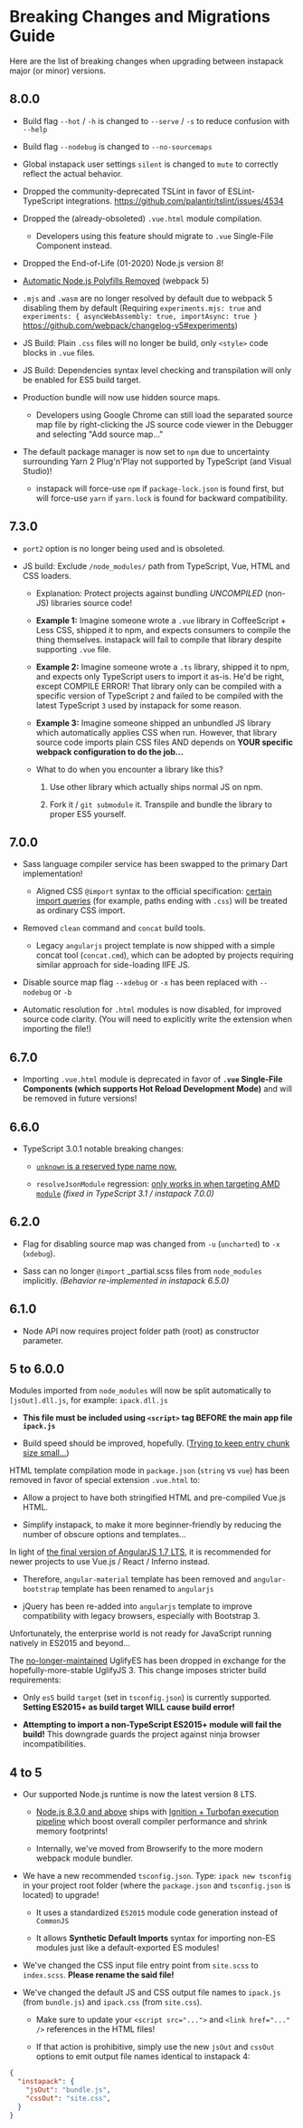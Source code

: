 # Breaking Changes and Migrations Guide

Here are the list of breaking changes when upgrading between instapack major (or minor) versions.

## 8.0.0

- Build flag `--hot` / `-h` is changed to `--serve` / `-s` to reduce confusion with `--help`

- Build flag `--nodebug` is changed to `--no-sourcemaps`

- Global instapack user settings `silent` is changed to `mute` to correctly reflect the actual behavior.

- Dropped the community-deprecated TSLint in favor of ESLint-TypeScript integrations. https://github.com/palantir/tslint/issues/4534

- Dropped the (already-obsoleted) `.vue.html` module compilation. 

  - Developers using this feature should migrate to `.vue` Single-File Component instead.

- Dropped the End-of-Life (01-2020) Node.js version 8!

- [Automatic Node.js Polyfills Removed](https://github.com/webpack/node-libs-browser) (webpack 5)

- `.mjs` and `.wasm` are no longer resolved by default due to webpack 5 disabling them by default (Requiring `experiments.mjs: true` and `experiments: { asyncWebAssembly: true, importAsync: true }` https://github.com/webpack/changelog-v5#experiments)

- JS Build: Plain `.css` files will no longer be build, only `<style>` code blocks in `.vue` files.

- JS Build: Dependencies syntax level checking and transpilation will only be enabled for ES5 build target.

- Production bundle will now use hidden source maps. 

  - Developers using Google Chrome can still load the separated source map file by right-clicking the JS source code viewer in the Debugger and selecting "Add source map..."

- The default package manager is now set to `npm` due to uncertainty surrounding Yarn 2 Plug'n'Play not supported by TypeScript (and Visual Studio)!

  - instapack will force-use `npm` if `package-lock.json` is found first, but will force-use `yarn` if `yarn.lock` is found for backward compatibility.

## 7.3.0

- `port2` option is no longer being used and is obsoleted.

- JS build: Exclude `/node_modules/` path from TypeScript, Vue, HTML and CSS loaders. 

  - Explanation: Protect projects against bundling *UNCOMPILED* (non-JS) libraries source code!

  - **Example 1:** Imagine someone wrote a `.vue` library in CoffeeScript + Less CSS, shipped it to npm, and expects consumers to compile the thing themselves. instapack will fail to compile that library despite supporting `.vue` file.

  - **Example 2:** Imagine someone wrote a `.ts` library, shipped it to npm, and expects only TypeScript users to import it as-is. He'd be right, except COMPILE ERROR! That library only can be compiled with a specific version of TypeScript `2` and failed to be compiled with the latest TypeScript `3` used by instapack for some reason.

  - **Example 3:** Imagine someone shipped an unbundled JS library which automatically applies CSS when run. However, that library source code imports plain CSS files AND depends on **YOUR specific webpack configuration to do the job...**

  - What to do when you encounter a library like this?
  
    1. Use other library which actually ships normal JS on npm.

    2. Fork it / `git submodule` it. Transpile and bundle the library to proper ES5 yourself.

## 7.0.0

- Sass language compiler service has been swapped to the primary Dart implementation!

  - Aligned CSS `@import` syntax to the official specification: [certain import queries](https://github.com/sass/language/blob/master/accepted/css-imports.md) (for example, paths ending with `.css`) will be treated as ordinary CSS import.

- Removed `clean` command and `concat` build tools.

  - Legacy `angularjs` project template is now shipped with a simple concat tool (`concat.cmd`), which can be adopted by projects requiring similar approach for side-loading IIFE JS.

- Disable source map flag `--xdebug` or `-x` has been replaced with `--nodebug` or `-b`

- Automatic resolution for `.html` modules is now disabled, for improved source code clarity. (You will need to explicitly write the extension when importing the file!)

## 6.7.0

- Importing `.vue.html` module is deprecated in favor of **`.vue` Single-File Components (which supports Hot Reload Development Mode)** and will be removed in future versions!

## 6.6.0

- TypeScript 3.0.1 notable breaking changes: 

  - [`unknown` is a reserved type name now.](https://blogs.msdn.microsoft.com/typescript/2018/07/30/announcing-typescript-3-0/#unknown-is-a-reserved-type-name)

  - `resolveJsonModule` regression: [only works in when targeting AMD `module`](https://github.com/Microsoft/TypeScript/issues/25755) *(fixed in TypeScript 3.1 / instapack 7.0.0)*

## 6.2.0

- Flag for disabling source map was changed from `-u` (`uncharted`) to `-x` (`xdebug`).

- Sass can no longer `@import` _partial.scss files from `node_modules` implicitly. *(Behavior re-implemented in instapack 6.5.0)*

## 6.1.0

- Node API now requires project folder path (root) as constructor parameter.

## 5 to 6.0.0

Modules imported from `node_modules` will now be split automatically to `[jsOut].dll.js`, for example: `ipack.dll.js`

- **This file must be included using `<script>` tag BEFORE the main app file `ipack.js`**

- Build speed should be improved, hopefully. ([Trying to keep entry chunk size small...](https://webpack.js.org/guides/build-performance/))

HTML template compilation mode in `package.json` (`string` vs `vue`) has been removed in favor of special extension `.vue.html` to:

- Allow a project to have both stringified HTML and pre-compiled Vue.js HTML.

- Simplify instapack, to make it more beginner-friendly by reducing the number of obscure options and templates...

In light of [the final version of AngularJS 1.7 LTS](https://blog.angular.io/stable-angularjs-and-long-term-support-7e077635ee9c), it is recommended for newer projects to use Vue.js / React / Inferno instead.

- Therefore, `angular-material` template has been removed and `angular-bootstrap` template has been renamed to `angularjs`

- jQuery has been re-added into `angularjs` template to improve compatibility with legacy browsers, especially with Bootstrap 3.

Unfortunately, the enterprise world is not ready for JavaScript running natively in ES2015 and beyond...

The [no-longer-maintained](https://github.com/mishoo/UglifyJS2/pull/2897) UglifyES has been dropped in exchange for the hopefully-more-stable UglifyJS 3. This change imposes stricter build requirements:

- Only `es5` build `target` (set in `tsconfig.json`) is currently supported. **Setting ES2015+ as build target WILL cause build error!**

- **Attempting to import a non-TypeScript ES2015+ module will fail the build!** This downgrade guards the project against ninja browser incompatibilities.

## 4 to 5

- Our supported Node.js runtime is now the latest version 8 LTS.

  - [Node.js 8.3.0 and above](https://medium.com/the-node-js-collection/node-js-8-3-0-is-now-available-shipping-with-the-ignition-turbofan-execution-pipeline-aa5875ad3367) ships with [Ignition + Turbofan execution pipeline](https://v8project.blogspot.co.id/2017/05/launching-ignition-and-turbofan.html) which boost overall compiler performance and shrink memory footprints!

  - Internally, we've moved from Browserify to the more modern webpack module bundler.

- We have a new recommended `tsconfig.json`. Type: `ipack new tsconfig` in your project root folder (where the `package.json` and `tsconfig.json` is located) to upgrade!

  - It uses a standardized `ES2015` module code generation instead of `CommonJS`

  - It allows **Synthetic Default Imports** syntax for importing non-ES modules just like a default-exported ES modules!

- We've changed the CSS input file entry point from `site.scss` to `index.scss`. **Please rename the said file!**

- We've changed the default JS and CSS output file names to `ipack.js` (from `bundle.js`) and `ipack.css` (from `site.css`).

  - Make sure to update your `<script src="...">` and `<link href="..." />` references in the HTML files!
  
  - If that action is prohibitive, simply use the new `jsOut` and `cssOut` options to emit output file names identical to instapack 4:

```json
{
  "instapack": {
    "jsOut": "bundle.js",
    "cssOut": "site.css",
  }
}
```
